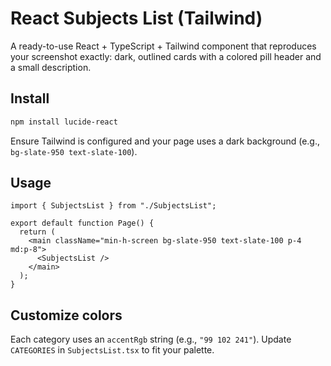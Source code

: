 # React Subjects List (Tailwind)

A ready-to-use React + TypeScript + Tailwind component that reproduces your screenshot exactly: dark, outlined cards with a colored pill header and a small description.

## Install

```bash
npm install lucide-react
```

Ensure Tailwind is configured and your page uses a dark background (e.g., `bg-slate-950 text-slate-100`).

## Usage

```tsx
import { SubjectsList } from "./SubjectsList";

export default function Page() {
  return (
    <main className="min-h-screen bg-slate-950 text-slate-100 p-4 md:p-8">
      <SubjectsList />
    </main>
  );
}
```

## Customize colors
Each category uses an `accentRgb` string (e.g., `"99 102 241"`). Update `CATEGORIES` in `SubjectsList.tsx` to fit your palette.
